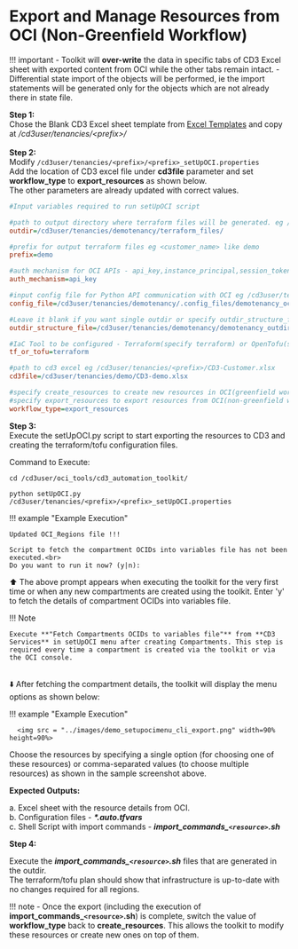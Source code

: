 # Export and Manage Resources from OCI (Non-Greenfield Workflow)

!!! important
    - Toolkit will **over-write** the data in specific tabs of CD3 Excel sheet with exported content from OCI while the other tabs remain intact.
    - Differential state import of the objects will be performed, ie the import statements will be generated only for the objects which are not already there in state file.


**Step 1:** 
<br>Chose the Blank CD3 Excel sheet template from [Excel Templates](excel-templates.md)
 and copy at _/cd3user/tenancies/<prefix\>/_<br><br>
**Step 2:** 
<br>Modify ```/cd3user/tenancies/<prefix>/<prefix>_setUpOCI.properties``` 
<br>Add the location of CD3 excel file under **cd3file** parameter and set **workflow_type** to **export_resources**  as shown below.
<br> The other parameters are already updated with correct values.
```ini
#Input variables required to run setUpOCI script

#path to output directory where terraform files will be generated. eg /cd3user/tenancies/<prefix>/terraform_files
outdir=/cd3user/tenancies/demotenancy/terraform_files/

#prefix for output terraform files eg <customer_name> like demo
prefix=demo

#auth mechanism for OCI APIs - api_key,instance_principal,session_token
auth_mechanism=api_key

#input config file for Python API communication with OCI eg /cd3user/tenancies/<prefix>/.config_files/<prefix>_config;
config_file=/cd3user/tenancies/demotenancy/.config_files/demotenancy_oci_config

#Leave it blank if you want single outdir or specify outdir_structure_file.properties containing directory structure for OCI services.
outdir_structure_file=/cd3user/tenancies/demotenancy/demotenancy_outdir_structure_file.properties

#IaC Tool to be configured - Terraform(specify terraform) or OpenTofu(specify tofu)
tf_or_tofu=terraform

#path to cd3 excel eg /cd3user/tenancies/<prefix>/CD3-Customer.xlsx
cd3file=/cd3user/tenancies/demo/CD3-demo.xlsx

#specify create_resources to create new resources in OCI(greenfield workflow)
#specify export_resources to export resources from OCI(non-greenfield workflow)
workflow_type=export_resources
```
  
**Step 3:** 
<br>Execute the setUpOCI.py script to start exporting the resources to CD3 and creating the terraform/tofu configuration files.

Command to Execute:
```
cd /cd3user/oci_tools/cd3_automation_toolkit/
```

```
python setUpOCI.py /cd3user/tenancies/<prefix>/<prefix>_setUpOCI.properties
```

!!! example  "Example Execution"

    Updated OCI_Regions file !!!

    Script to fetch the compartment OCIDs into variables file has not been executed.<br>
    Do you want to run it now? (y|n):

⬆️ The above prompt appears when executing the toolkit for the very first time or when any new compartments are created using the toolkit. Enter 'y' to fetch the details of compartment OCIDs into variables file.

!!! Note

    Execute **"Fetch Compartments OCIDs to variables file"** from **CD3 Services** in setUpOCI menu after creating Compartments. This step is required every time a compartment is created via the toolkit or via the OCI console.

<br>⬇️ After fetching the compartment details, the toolkit will display the menu options as shown below:


!!! example  "Example Execution"

      <img src = "../images/demo_setupocimenu_cli_export.png" width=90% height=90%>


Choose the resources by specifying a single option (for choosing one of these resources) or comma-separated values (to choose multiple resources) as shown in the sample screenshot above.
  

**Expected Outputs:**

a. Excel sheet with the resource details from OCI.<br> 
b. Configuration files - <b><i>*.auto.tfvars</i></b> <br> 
c. Shell Script with import commands - <b><i>import_commands_`<resource>`.sh</i></b>


**Step 4:** 

Execute the <b>*import_commands_`<resource>`.sh*</b> files that are generated in the outdir.
<br>The terraform/tofu plan should show that infrastructure is up-to-date with no changes required for all regions.
  

!!! note
    - Once the export (including the execution of **import_commands_`<resource>`.sh**) is complete, switch the value of **workflow_type** back to **create_resources**. This allows the toolkit to modify these resources or create new ones on top of them.
